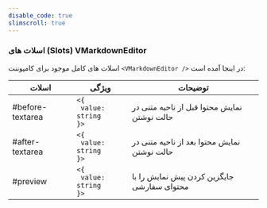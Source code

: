 ```yaml
---
disable_code: true
slimscroll: true
---
```


### اسلات های (Slots) VMarkdownEditor

اسلات های کامل موجود برای کامپوننت `<VMarkdownEditor />` در اینجا آمده است:

| اسلات            | ویژگی                                                            | توضیحات                                     |
| ---------------- | ---------------------------------------------------------------- | ------------------------------------------- |
| #before-textarea | <span class="is-array">`<{`<br/>` value: string`<br/>`}>`</span> | نمایش محتوا قبل از ناحیه متنی در حالت نوشتن |
| #after-textarea  | <span class="is-array">`<{`<br/>` value: string`<br/>`}>`</span> | نمایش محتوا بعد از ناحیه متنی در حالت نوشتن |
| #preview         | <span class="is-array">`<{`<br/>` value: string`<br/>`}>`</span> | جایگزین کردن پیش نمایش را با محتوای سفارشی  |
